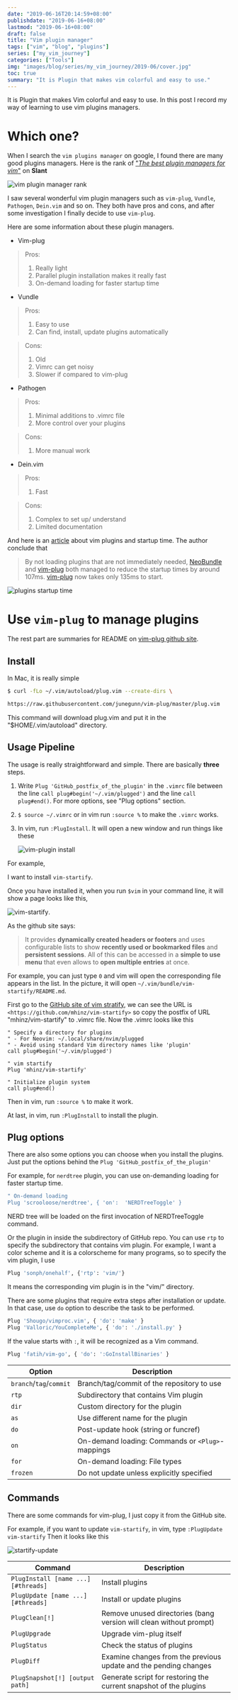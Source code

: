 ```yaml
---
date: "2019-06-16T20:14:59+08:00"
publishdate: "2019-06-16+08:00"
lastmod: "2019-06-16+08:00"
draft: false
title: "Vim plugin manager"
tags: ["vim", "blog", "plugins"]
series: ["my_vim_journey"]
categories: ["Tools"]
img: "images/blog/series/my_vim_journey/2019-06/cover.jpg"
toc: true
summary: "It is Plugin that makes vim colorful and easy to use."
---
```




It is Plugin that makes Vim colorful and easy to use. In this post I record my way of learning to use vim plugins managers.



# Which one?

When I search the `vim plugins manager` on google, I found there are many good plugins managers. Here is the rank of ["*The best plugin managers for vim*"](<https://www.slant.co/topics/1224/~best-plugin-managers-for-vim>) on **Slant**

![vim plugin manager rank](/images/blog/series/my_vim_journey/2019-06/vimpluginmanagerRank.png)

I saw several wonderful vim plugin managers such as `vim-plug`, `Vundle`, `Pathogen`, `Dein.vim` and so on. They both have pros and cons, and after some investigation I finally decide to use `vim-plug`. 

Here are some information about these plugin managers.

* Vim-plug

> Pros: 
>
>  	1. Really light
>  	2. Parallel plugin installation makes it really fast
>  	3. On-demand loading for faster startup time



* Vundle

> Pros:
>
> 1. Easy to use
> 2. Can find, install, update plugins automatically

> Cons:
>
> 1. Old
> 2. Vimrc can get noisy
> 3. Slower if compared to vim-plug



* Pathogen

> Pros:
>
> 1. Minimal additions to .vimrc file
> 2. More control over your plugins

> Cons:
>
> 1. More manual work



* Dein.vim

> Pros:
>
> 1. Fast

>Cons:
>
>1. Complex to set up/ understand
>2. Limited documentation



And here is an [article](<https://junegunn.kr/2014/07/vim-plugins-and-startup-time>) about vim plugins and startup time. The author conclude that 

> By not loading plugins that are not immediately needed, [NeoBundle](https://github.com/Shougo/neobundle.vim) and [vim-plug](https://github.com/junegunn/vim-plug) both managed to reduce the startup times by around 107ms. [vim-plug](https://github.com/junegunn/vim-plug) now takes only 135ms to start.



![plugins startup time](/images/blog/series/my_vim_journey/2019-06/vim-startup-time.png)







# Use `vim-plug` to manage plugins

The rest part are summaries for README on [vim-plug github site](<https://github.com/junegunn/vim-plug>).



## Install

In Mac, it is really simple

```sh
$ curl -fLo ~/.vim/autoload/plug.vim --create-dirs \ 

https://raw.githubusercontent.com/junegunn/vim-plug/master/plug.vim
```



This command will download plug.vim and put it in the "$HOME/.vim/autoload" directory.





## Usage Pipeline

The usage is really straightforward and simple. There are basically **three** steps.

1. Write `Plug 'GitHub_postfix_of_the_plugin'` in the `.vimrc` file between the line `call plug#begin('~/.vim/plugged')` and the line `call plug#end()`. For more options, see "Plug options" section.

2. `$ source ~/.vimrc` or in vim run `:source %` to make the `.vimrc` works.

3. In vim, run `:PlugInstall`. It will open a new window and run things like these

   ![vim-plugin install](/images/blog/series/my_vim_journey/2019-06/vim-plug.gif)

   



For example, 

I want to install `vim-startify`.

Once you have installed it, when you run `$vim` in your command line, it will show a page looks like this, 

![vim-startify](/images/blog/series/my_vim_journey/2019-06/startify-menu.png). 

As the github site says:

> It provides **dynamically created headers or footers** and uses configurable lists to show **recently used or bookmarked files** and **persistent sessions**. All of this can be accessed in a **simple to use menu** that even allows to **open multiple entries** at once.

For example, you can just type `0` and vim will open the corresponding file appears in the list. In the picture, it will open `~/.vim/bundle/vim-startify/README.md`.

First go to the [GitHub site of vim stratify](<https://github.com/mhinz/vim-startify>), we can see the URL is `<https://github.com/mhinz/vim-startify>` so copy the postfix of URL "mhinz/vim-startify" to .vimrc file. Now the .vimrc looks like this 

```
" Specify a directory for plugins
" - For Neovim: ~/.local/share/nvim/plugged
" - Avoid using standard Vim directory names like 'plugin'
call plug#begin('~/.vim/plugged')

" vim startify
Plug 'mhinz/vim-startify'

" Initialize plugin system
call plug#end()
```

Then in vim, run `:source %` to make it work.

At last, in vim, run `:PlugInstall` to install the plugin.



## Plug options

There are also some options you can choose when you install the plugins. Just put the options behind the `Plug 'GitHub_postfix_of_the_plugin'` 

For example, for `nerdtree` plugin, you can use on-demanding loading for faster startup time.

```sh
" On-demand loading
Plug 'scrooloose/nerdtree', { 'on':  'NERDTreeToggle' }
```

NERD tree will be loaded on the first invocation of NERDTreeToggle command.

Or the plugin in inside the subdirectory of GitHub repo. You can use `rtp` to specify the subdirectory that contains vim plugin. For example, I want a color scheme and it is a colorscheme for many programs, so to specify the vim plugin, I use

```sh
Plug 'sonph/onehalf', {'rtp': 'vim/'}
```

It means the corresponding vim plugin is in the "vim/" directory.

There are some plugins that require extra steps after installation or update. In that case, use `do` option to describe the task to be performed.

```sh
Plug 'Shougo/vimproc.vim', { 'do': 'make' }
Plug 'Valloric/YouCompleteMe', { 'do': './install.py' }
```

If the value starts with `:`, it will be recognized as a Vim command.

```sh
Plug 'fatih/vim-go', { 'do': ':GoInstallBinaries' }
```



| Option                  | Description                                      |
| ----------------------- | ------------------------------------------------ |
| `branch`/`tag`/`commit` | Branch/tag/commit of the repository to use       |
| `rtp`                   | Subdirectory that contains Vim plugin            |
| `dir`                   | Custom directory for the plugin                  |
| `as`                    | Use different name for the plugin                |
| `do`                    | Post-update hook (string or funcref)             |
| `on`                    | On-demand loading: Commands or `<Plug>`-mappings |
| `for`                   | On-demand loading: File types                    |
| `frozen`                | Do not update unless explicitly specified        |



## Commands

There are some commands for vim-plug, I just copy it from the GitHub site. 

For example, if you want to update `vim-startify`, in vim, type `:PlugUpdate vim-startify`  Then it looks like this

![startify-update](/images/blog/series/my_vim_journey/2019-06/startify-update.png)



| Command                             | Description                                                  |
| ----------------------------------- | ------------------------------------------------------------ |
| `PlugInstall [name ...] [#threads]` | Install plugins                                              |
| `PlugUpdate [name ...] [#threads]`  | Install or update plugins                                    |
| `PlugClean[!]`                      | Remove unused directories (bang version will clean without prompt) |
| `PlugUpgrade`                       | Upgrade vim-plug itself                                      |
| `PlugStatus`                        | Check the status of plugins                                  |
| `PlugDiff`                          | Examine changes from the previous update and the pending changes |
| `PlugSnapshot[!] [output path]`     | Generate script for restoring the current snapshot of the plugins |
